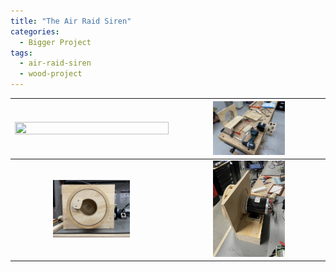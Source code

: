 ```yaml
---
title: "The Air Raid Siren"
categories:
  - Bigger Project
tags:
  - air-raid-siren
  - wood-project
---
```


| <a href="https://youtu.be/6DojHYXntNY"><img src="https://github.com/JDGate/jdgate.github.io/blob/master/assets/video/SirenMaxoutThumbnail.PNG" width=100% height=100%></a> | <img src="https://github.com/JDGate/jdgate.github.io/blob/master/assets/images/AirRaidInProcess.JPEG" width=50% height=50%> |
| :---: | :---: |
| <img src="https://github.com/JDGate/jdgate.github.io/blob/master/assets/images/AirRaidFront.JPEG" width=50% height=50%>  | <img src="https://github.com/JDGate/jdgate.github.io/blob/master/assets/images/AirRaidBack.JPEG" width=50% height=50%>  |

